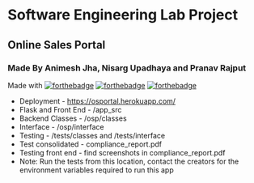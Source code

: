 # Software Engineering Lab Project
## Online Sales Portal
### Made By Animesh Jha, Nisarg Upadhaya and Pranav Rajput
Made with [![forthebadge](https://forthebadge.com/images/badges/made-with-vue.svg)](https://forthebadge.com)
[![forthebadge](https://forthebadge.com/images/badges/made-with-python.svg)](https://forthebadge.com)
[![forthebadge](https://forthebadge.com/images/badges/uses-css.svg)](https://forthebadge.com)

- Deployment -  https://osportal.herokuapp.com/ 
- Flask and Front End - /app_src
- Backend Classes - /osp/classes
- Interface - /osp/interface
- Testing - /tests/classes and /tests/interface
- Test consolidated - compliance_report.pdf
- Testing front end - find screenshots in compliance_report.pdf
- Note: Run the tests from this location, contact the creators for the environment variables required to run this app
